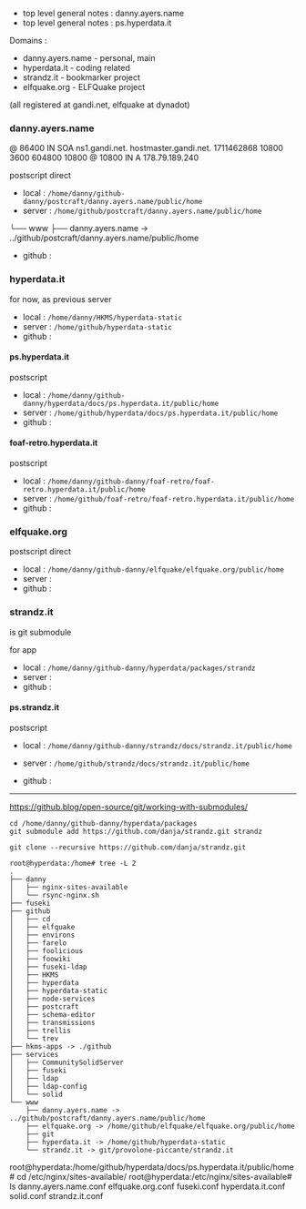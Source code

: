 - top level general notes : danny.ayers.name
- top level general notes : ps.hyperdata.it

Domains :

- danny.ayers.name - personal, main
- hyperdata.it - coding related
- strandz.it - bookmarker project
- elfquake.org - ELFQuake project

(all registered at gandi.net, elfquake at dynadot)

### danny.ayers.name

@ 86400 IN SOA ns1.gandi.net. hostmaster.gandi.net. 1711462868 10800 3600 604800 10800
@ 10800 IN A 178.79.189.240

postscript direct

- local : `/home/danny/github-danny/postcraft/danny.ayers.name/public/home`
- server : `/home/github/postcraft/danny.ayers.name/public/home`

└── www
├── danny.ayers.name -> ../github/postcraft/danny.ayers.name/public/home

- github :

### hyperdata.it

for now, as previous server

- local : `/home/danny/HKMS/hyperdata-static`
- server : `/home/github/hyperdata-static`
- github :

#### ps.hyperdata.it

postscript

- local : `/home/danny/github-danny/hyperdata/docs/ps.hyperdata.it/public/home`
- server : `/home/github/hyperdata/docs/ps.hyperdata.it/public/home`
- github :

#### foaf-retro.hyperdata.it

postscript

- local : `/home/danny/github-danny/foaf-retro/foaf-retro.hyperdata.it/public/home`
- server : `/home/github/foaf-retro/foaf-retro.hyperdata.it/public/home`
- github :

### elfquake.org

postscript direct

- local : `/home/danny/github-danny/elfquake/elfquake.org/public/home`
- server :
- github :

### strandz.it

is git submodule

for app

- local : `/home/danny/github-danny/hyperdata/packages/strandz`
- server :
- github :

#### ps.strandz.it

postscript

- local : `/home/danny/github-danny/strandz/docs/strandz.it/public/home`
- server : `/home/github/strandz/docs/strandz.it/public/home`

- github :

---

https://github.blog/open-source/git/working-with-submodules/

```
cd /home/danny/github-danny/hyperdata/packages
git submodule add https://github.com/danja/strandz.git strandz
```

```
git clone --recursive https://github.com/danja/strandz.git
```

```
root@hyperdata:/home# tree -L 2
.
├── danny
│   ├── nginx-sites-available
│   └── rsync-nginx.sh
├── fuseki
├── github
│   ├── cd
│   ├── elfquake
│   ├── environs
│   ├── farelo
│   ├── foolicious
│   ├── foowiki
│   ├── fuseki-ldap
│   ├── HKMS
│   ├── hyperdata
│   ├── hyperdata-static
│   ├── node-services
│   ├── postcraft
│   ├── schema-editor
│   ├── transmissions
│   ├── trellis
│   └── trev
├── hkms-apps -> ./github
├── services
│   ├── CommunitySolidServer
│   ├── fuseki
│   ├── ldap
│   ├── ldap-config
│   └── solid
└── www
    ├── danny.ayers.name -> ../github/postcraft/danny.ayers.name/public/home
    ├── elfquake.org -> /home/github/elfquake/elfquake.org/public/home
    ├── git
    ├── hyperdata.it -> /home/github/hyperdata-static
    └── strandz.it -> git/provolone-piccante/strandz.it

```

root@hyperdata:/home/github/hyperdata/docs/ps.hyperdata.it/public/home# cd /etc/nginx/sites-available/
root@hyperdata:/etc/nginx/sites-available# ls
danny.ayers.name.conf elfquake.org.conf fuseki.conf hyperdata.it.conf solid.conf strandz.it.conf
